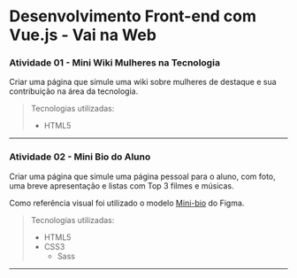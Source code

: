 # Desenvolvimento Front-end com Vue.js - Vai na Web

### Atividade 01 - Mini Wiki Mulheres na Tecnologia 

Criar uma página que simule uma wiki sobre mulheres de destaque e sua contribuição na área da tecnologia.

> Tecnologias utilizadas:
> * HTML5
---

### Atividade 02 - Mini Bio do Aluno 

Criar uma página que simule uma página pessoal para o aluno, com foto, uma breve apresentação e listas com Top 3 filmes e músicas.

Como referência visual foi utilizado o modelo [Mini-bio](https://www.figma.com/design/OUyiTYZmDxGhl8o5mKBuaU/Mini-bio-(Copy)?node-id=0-1&t=CI5u2aNgKCsLpetC-0) do Figma.

> Tecnologias utilizadas:
> * HTML5
> * CSS3
>   * Sass
---